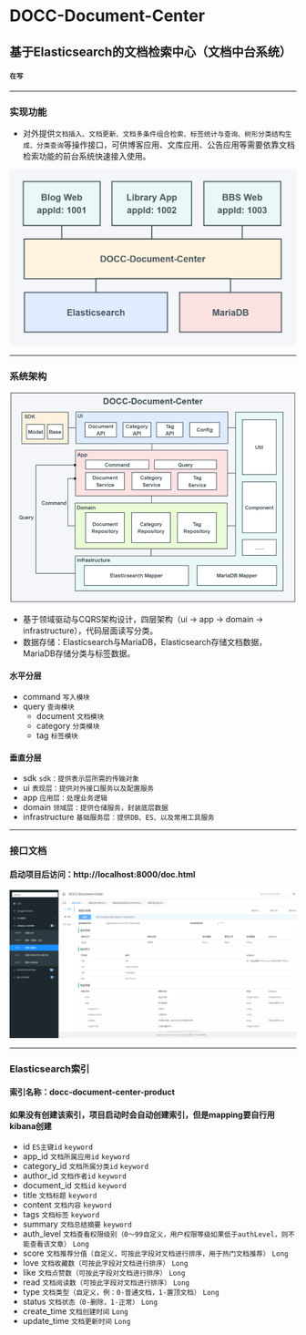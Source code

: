 # DOCC-Document-Center
## 基于Elasticsearch的文档检索中心（文档中台系统）
#### `在写`

***

### 实现功能
* 对外提供`文档插入、文档更新、文档多条件组合检索、标签统计与查询、树形分类结构生成、分类查询`等操作接口，可供博客应用、文库应用、公告应用等需要依靠文档检索功能的前台系统快速接入使用。

![ddd](./img/ddoc.PNG)

***
### 系统架构

![ddd](./img/ddd.PNG)

* 基于领域驱动与CQRS架构设计，四层架构（ui -> app -> domain -> infrastructure），代码层面读写分类。
* 数据存储：Elasticsearch与MariaDB，Elasticsearch存储文档数据，MariaDB存储分类与标签数据。

#### 水平分层
* command `写入模块`
* query `查询模块`
  * document `文档模块`
  * category `分类模块`
  * tag `标签模块`

#### 垂直分层
* sdk `sdk：提供表示层所需的传输对象`
* ui `表现层：提供对外接口服务以及配置服务`
* app `应用层：处理业务逻辑`
* domain `领域层：提供仓储服务，封装底层数据`
* infrastructure `基础服务层：提供DB、ES、以及常用工具服务`

***

### 接口文档
#### 启动项目后访问：http://localhost:8000/doc.html

![ddd](./img/swagger.PNG)

***

### Elasticsearch索引
#### 索引名称：docc-document-center-product
#### 如果没有创建该索引，项目启动时会自动创建索引，但是mapping要自行用kibana创建
* id `ES主键id` `keyword`
* app_id `文档所属应用id` `keyword`
* category_id `文档所属分类id` `keyword`
* author_id `文档作者id` `keyword`
* document_id `文档id` `keyword`
* title `文档标题` `keyword`
* content `文档内容` `keyword`
* tags `文档标签` `keyword`
* summary `文档总结摘要` `keyword`
* auth_level `文档查看权限级别（0～99自定义，用户权限等级如果低于authLevel，则不能查看该文章）` `Long`
* score `文档推荐分值（自定义，可按此字段对文档进行排序，用于热门文档推荐）` `Long`
* love `文档收藏数（可按此字段对文档进行排序）` `Long`
* like `文档点赞数（可按此字段对文档进行排序）` `Long`
* read `文档阅读数（可按此字段对文档进行排序）` `Long`
* type `文档类型（自定义，例：0-普通文档，1-置顶文档）` `Long`
* status `文档状态（0-删除，1-正常）` `Long`
* create_time `文档创建时间` `Long`
* update_time `文档更新时间` `Long`


